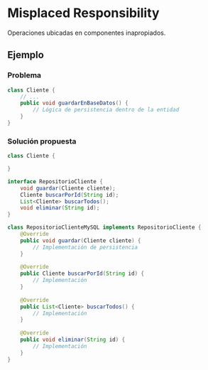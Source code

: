 # Misplaced Responsibility

Operaciones ubicadas en componentes inapropiados.

## Ejemplo

### Problema

```java
class Cliente {
    // ...
    public void guardarEnBaseDatos() {
        // Lógica de persistencia dentro de la entidad
    }
}
```

### Solución propuesta

```java
class Cliente {

}

interface RepositorioCliente {
    void guardar(Cliente cliente);
    Cliente buscarPorId(String id);
    List<Cliente> buscarTodos();
    void eliminar(String id);
}

class RepositorioClienteMySQL implements RepositorioCliente {
    @Override
    public void guardar(Cliente cliente) {
        // Implementación de persistencia
    }
    
    @Override
    public Cliente buscarPorId(String id) {
        // Implementación
    }
    
    @Override
    public List<Cliente> buscarTodos() {
        // Implementación
    }
    
    @Override
    public void eliminar(String id) {
        // Implementación
    }
}
```

